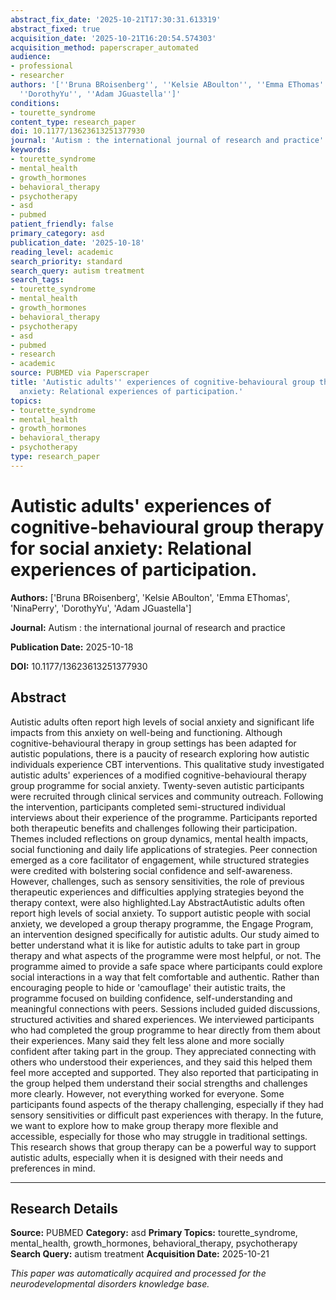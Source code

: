 ```yaml
---
abstract_fix_date: '2025-10-21T17:30:31.613319'
abstract_fixed: true
acquisition_date: '2025-10-21T16:20:54.574303'
acquisition_method: paperscraper_automated
audience:
- professional
- researcher
authors: '[''Bruna BRoisenberg'', ''Kelsie ABoulton'', ''Emma EThomas'', ''NinaPerry'',
  ''DorothyYu'', ''Adam JGuastella'']'
conditions:
- tourette_syndrome
content_type: research_paper
doi: 10.1177/13623613251377930
journal: 'Autism : the international journal of research and practice'
keywords:
- tourette_syndrome
- mental_health
- growth_hormones
- behavioral_therapy
- psychotherapy
- asd
- pubmed
patient_friendly: false
primary_category: asd
publication_date: '2025-10-18'
reading_level: academic
search_priority: standard
search_query: autism treatment
search_tags:
- tourette_syndrome
- mental_health
- growth_hormones
- behavioral_therapy
- psychotherapy
- asd
- pubmed
- research
- academic
source: PUBMED via Paperscraper
title: 'Autistic adults'' experiences of cognitive-behavioural group therapy for social
  anxiety: Relational experiences of participation.'
topics:
- tourette_syndrome
- mental_health
- growth_hormones
- behavioral_therapy
- psychotherapy
type: research_paper
---
```


# Autistic adults' experiences of cognitive-behavioural group therapy for social anxiety: Relational experiences of participation.

**Authors:** ['Bruna BRoisenberg', 'Kelsie ABoulton', 'Emma EThomas', 'NinaPerry', 'DorothyYu', 'Adam JGuastella']

**Journal:** Autism : the international journal of research and practice

**Publication Date:** 2025-10-18

**DOI:** 10.1177/13623613251377930

## Abstract

Autistic adults often report high levels of social anxiety and significant life impacts from this anxiety on well-being and functioning. Although cognitive-behavioural therapy in group settings has been adapted for autistic populations, there is a paucity of research exploring how autistic individuals experience CBT interventions. This qualitative study investigated autistic adults' experiences of a modified cognitive-behavioural therapy group programme for social anxiety. Twenty-seven autistic participants were recruited through clinical services and community outreach. Following the intervention, participants completed semi-structured individual interviews about their experience of the programme. Participants reported both therapeutic benefits and challenges following their participation. Themes included reflections on group dynamics, mental health impacts, social functioning and daily life applications of strategies. Peer connection emerged as a core facilitator of engagement, while structured strategies were credited with bolstering social confidence and self-awareness. However, challenges, such as sensory sensitivities, the role of previous therapeutic experiences and difficulties applying strategies beyond the therapy context, were also highlighted.Lay AbstractAutistic adults often report high levels of social anxiety. To support autistic people with social anxiety, we developed a group therapy programme, the Engage Program, an intervention designed specifically for autistic adults. Our study aimed to better understand what it is like for autistic adults to take part in group therapy and what aspects of the programme were most helpful, or not. The programme aimed to provide a safe space where participants could explore social interactions in a way that felt comfortable and authentic. Rather than encouraging people to hide or 'camouflage' their autistic traits, the programme focused on building confidence, self-understanding and meaningful connections with peers. Sessions included guided discussions, structured activities and shared experiences. We interviewed participants who had completed the group programme to hear directly from them about their experiences. Many said they felt less alone and more socially confident after taking part in the group. They appreciated connecting with others who understood their experiences, and they said this helped them feel more accepted and supported. They also reported that participating in the group helped them understand their social strengths and challenges more clearly. However, not everything worked for everyone. Some participants found aspects of the therapy challenging, especially if they had sensory sensitivities or difficult past experiences with therapy. In the future, we want to explore how to make group therapy more flexible and accessible, especially for those who may struggle in traditional settings. This research shows that group therapy can be a powerful way to support autistic adults, especially when it is designed with their needs and preferences in mind.

---

## Research Details

**Source:** PUBMED
**Category:** asd
**Primary Topics:** tourette_syndrome, mental_health, growth_hormones, behavioral_therapy, psychotherapy
**Search Query:** autism treatment
**Acquisition Date:** 2025-10-21

*This paper was automatically acquired and processed for the neurodevelopmental disorders knowledge base.*
